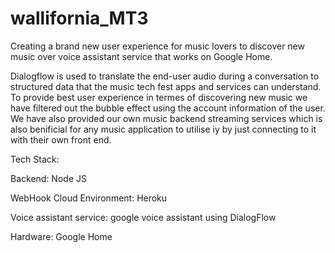 # wallifornia_MT3

Creating a brand new user experience for music lovers to discover new music over voice assistant service that works on Google Home.

Dialogflow is used to translate the end-user audio during a conversation to structured data that the music tech fest apps and services can understand. 
To provide best user experience in termes of discovering new music we have filtered out the bubble effect using the account information of the user.
We have also provided our own music backend streaming services which is also benificial for any music application to utilise iy by just connecting to it with their own front end.

Tech Stack:

Backend: Node JS                                 

WebHook Cloud Environment: Heroku

Voice assistant service: google voice assistant using DialogFlow

Hardware: Google Home

